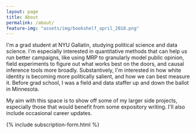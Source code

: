 ```yaml
---
layout: page
title: About
permalink: /about/
feature-img: "assets/img/bookshelf_april_2018.png"
---
```


I'm a grad student at NYU Gallatin, studying political science and data science. I'm especially interested in quantitative methods that can help us run better campaigns, like using MRP to granularly model public opinion, field experiments to figure out what works best on the doors, and causal inference tools more broadly. Substantively, I'm interested in how white identity is becoming more politically salient, and how we can best measure it. Before grad school, I was a field and data staffer up and down the ballot in Minnesota.

My aim with this space is to show off some of my larger side projects, especially those that would benefit from some expository writing. I'll also include occasional career updates.

{% include subscription-form.html %}
